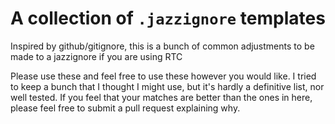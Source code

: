 # A collection of `.jazzignore` templates
Inspired by github/gitignore, this is a bunch of common adjustments to be made to a jazzignore if you are using RTC

Please use these and feel free to use these however you would like.  I tried to keep a bunch that I thought 
I might use, but it's hardly a definitive list, nor well tested.  If you feel that your matches are better than 
the ones in here, please feel free to submit a pull request explaining why.
